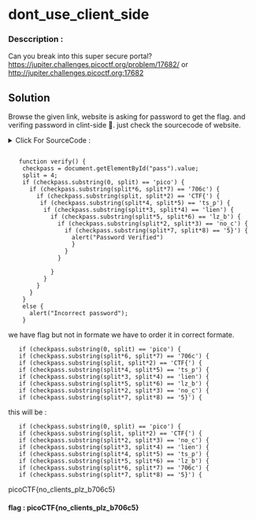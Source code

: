# dont_use_client_side


### Desccription :

Can you break into this super secure portal? https://jupiter.challenges.picoctf.org/problem/17682/ or http://jupiter.challenges.picoctf.org:17682


## Solution

Browse the given link, website is asking for password to get the flag.
and verifing password in clint-side 🤣. just check the sourcecode of website.


<details>
<summary markdown="span">Click For SourceCode : </summary>

```html


<html>
<head>
<title>Secure Login Portal</title>
</head>
<body bgcolor=blue>
<!-- standard MD5 implementation -->
<script type="text/javascript" src="md5.js"></script>

<script type="text/javascript">
  function verify() {
    checkpass = document.getElementById("pass").value;
    split = 4;
    if (checkpass.substring(0, split) == 'pico') {
      if (checkpass.substring(split*6, split*7) == '706c') {
        if (checkpass.substring(split, split*2) == 'CTF{') {
         if (checkpass.substring(split*4, split*5) == 'ts_p') {
          if (checkpass.substring(split*3, split*4) == 'lien') {
            if (checkpass.substring(split*5, split*6) == 'lz_b') {
              if (checkpass.substring(split*2, split*3) == 'no_c') {
                if (checkpass.substring(split*7, split*8) == '5}') {
                  alert("Password Verified")
                  }
                }
              }
      
            }
          }
        }
      }
    }
    else {
      alert("Incorrect password");
    }
    
  }
</script>
<div style="position:relative; padding:5px;top:50px; left:38%; width:350px; height:140px; background-color:yellow">
<div style="text-align:center">
<p>This is the secure login portal</p>
<p>Enter valid credentials to proceed</p>
<form action="index.html" method="post">
<input type="password" id="pass" size="8" />
<br/>
<input type="submit" value="verify" onclick="verify(); return false;" />
</form>
</div>
</div>
</body>
</html>



```
                                
</details>


```text

   function verify() {
    checkpass = document.getElementById("pass").value;
    split = 4;
    if (checkpass.substring(0, split) == 'pico') {
      if (checkpass.substring(split*6, split*7) == '706c') {
        if (checkpass.substring(split, split*2) == 'CTF{') {
         if (checkpass.substring(split*4, split*5) == 'ts_p') {
          if (checkpass.substring(split*3, split*4) == 'lien') {
            if (checkpass.substring(split*5, split*6) == 'lz_b') {
              if (checkpass.substring(split*2, split*3) == 'no_c') {
                if (checkpass.substring(split*7, split*8) == '5}') {
                  alert("Password Verified")
                  }
                }
              }
      
            }
          }
        }
      }
    }
    else {
      alert("Incorrect password");
    }

```

we have flag but not in formate we have to order it in correct formate. 

       if (checkpass.substring(0, split) == 'pico') {
       if (checkpass.substring(split*6, split*7) == '706c') {
       if (checkpass.substring(split, split*2) == 'CTF{') {
       if (checkpass.substring(split*4, split*5) == 'ts_p') {
       if (checkpass.substring(split*3, split*4) == 'lien') {
       if (checkpass.substring(split*5, split*6) == 'lz_b') {
       if (checkpass.substring(split*2, split*3) == 'no_c') {
       if (checkpass.substring(split*7, split*8) == '5}') {


this will be :

       if (checkpass.substring(0, split) == 'pico') {
       if (checkpass.substring(split, split*2) == 'CTF{') {
       if (checkpass.substring(split*2, split*3) == 'no_c') {
       if (checkpass.substring(split*3, split*4) == 'lien') {
       if (checkpass.substring(split*4, split*5) == 'ts_p') {
       if (checkpass.substring(split*5, split*6) == 'lz_b') {
       if (checkpass.substring(split*6, split*7) == '706c') {
       if (checkpass.substring(split*7, split*8) == '5}') {

picoCTF{no_clients_plz_b706c5}


#### flag :   picoCTF{no_clients_plz_b706c5}